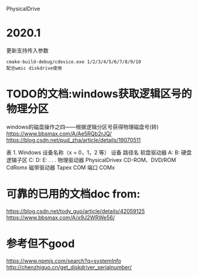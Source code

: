 PhysicalDrive



# 2020.1 
更新支持传入参数
```shell script
cmake-build-debug/cdevice.exe 1/2/3/4/5/6/7/8/9/10
配合wmic diskdrive使用
```


# TODO的文档:windows获取逻辑区号的物理分区
windows的磁盘操作之四——根据逻辑分区号获得物理磁盘号(转)
https://www.bbsmax.com/A/Ae5RQb2rJQ/
https://blog.csdn.net/pud_zha/article/details/19070511

表 1. Windows 设备名称（x = 0，1，2 等）
设备	路径名
软盘驱动器	A: B:
硬盘逻辑子区	C: D: E: . . .
物理驱动器	PhysicalDrivex
CD-ROM、DVD/ROM	CdRomx
磁带驱动器	Tapex
COM 端口	COMx


# 可靠的已用的文档doc from:
https://blog.csdn.net/tody_guo/article/details/42059125
https://www.bbsmax.com/A/x9J2WRWe56/


# 参考但不good
https://www.npmjs.com/search?q=systemInfo
http://chenzhiguo.cn/get_diskdriver_serialnumber/